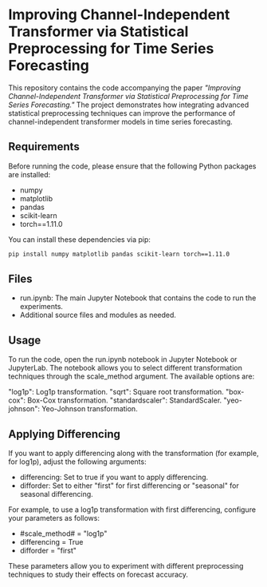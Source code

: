# Improving Channel-Independent Transformer via Statistical Preprocessing for Time Series Forecasting

This repository contains the code accompanying the paper *"Improving Channel-Independent Transformer via Statistical Preprocessing for Time Series Forecasting."* The project demonstrates how integrating advanced statistical preprocessing techniques can improve the performance of channel-independent transformer models in time series forecasting.

## Requirements

Before running the code, please ensure that the following Python packages are installed:

- numpy
- matplotlib
- pandas
- scikit-learn
- torch==1.11.0

You can install these dependencies via pip:

```bash
pip install numpy matplotlib pandas scikit-learn torch==1.11.0
```

## Files

- run.ipynb: The main Jupyter Notebook that contains the code to run the experiments.
- Additional source files and modules as needed.

## Usage
To run the code, open the run.ipynb notebook in Jupyter Notebook or JupyterLab. The notebook allows you to select different transformation techniques through the scale_method argument. The available options are:

"log1p": Log1p transformation.
"sqrt": Square root transformation.
"box-cox": Box-Cox transformation.
"standardscaler": StandardScaler.
"yeo-johnson": Yeo-Johnson transformation.

## Applying Differencing
If you want to apply differencing along with the transformation (for example, for log1p), adjust the following arguments:

- differencing: Set to true if you want to apply differencing.
- difforder: Set to either "first" for first differencing or "seasonal" for seasonal differencing.

For example, to use a log1p transformation with first differencing, configure your parameters as follows:
- #scale_method# = "log1p"
- differencing = True
- difforder = "first"

These parameters allow you to experiment with different preprocessing techniques to study their effects on forecast accuracy.

